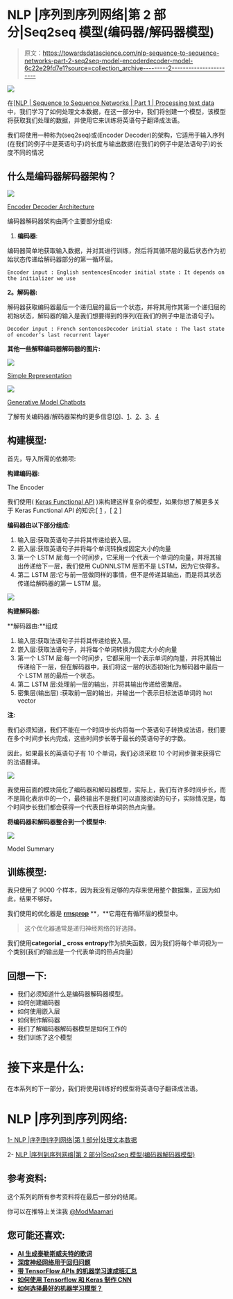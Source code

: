 # NLP |序列到序列网络|第 2 部分|Seq2seq 模型(编码器/解码器模型)

> 原文：<https://towardsdatascience.com/nlp-sequence-to-sequence-networks-part-2-seq2seq-model-encoderdecoder-model-6c22e29fd7e1?source=collection_archive---------2----------------------->

![](img/7c690c25c32393c8c8ba860e1fe0d4eb.png)

在[[NLP | Sequence to Sequence Networks | Part 1 | Processing text data](/nlp-sequence-to-sequence-networks-part-1-processing-text-data-d141a5643b72)中，我们学习了如何处理文本数据，在这一部分中，我们将创建一个模型，该模型将获取我们处理的数据，并使用它来训练将英语句子翻译成法语。

我们将使用一种称为(seq2seq)或(Encoder Decoder)的架构，它适用于输入序列(在我们的例子中是英语句子)的长度与输出数据(在我们的例子中是法语句子)的长度不同的情况

## 什么是编码器解码器架构？

![](img/c8261eccbe94eb873623a607b9dd65af.png)

[Encoder Decoder Architecture](https://smerity.com/articles/2016/google_nmt_arch.html)

编码器解码器架构由两个主要部分组成:

1.  **编码器**:

编码器简单地获取输入数据，并对其进行训练，然后将其循环层的最后状态作为初始状态传递给解码器部分的第一循环层。

```
Encoder input : English sentencesEncoder initial state : It depends on the initializer we use
```

**2。解码器:**

解码器获取编码器最后一个递归层的最后一个状态，并将其用作其第一个递归层的初始状态，解码器的输入是我们想要得到的序列(在我们的例子中是法语句子)。

```
Decoder input : French sentencesDecoder initial state : The last state of encoder’s last recurrent layer
```

**其他一些解释编码器解码器的图片:**

![](img/c1a4170b61a1bddef95dfe85baa3c397.png)

[Simple Representation](/sequence-to-sequence-model-introduction-and-concepts-44d9b41cd42d)

![](img/b9eaf2602b9dba5b3641ad4d991f8126.png)

[Generative Model Chatbots](https://medium.com/botsupply/generative-model-chatbots-e422ab08461e)

了解有关编码器/解码器架构的更多信息[[0](https://smerity.com/articles/2016/google_nmt_arch.html)]、[1](https://machinelearningmastery.com/define-encoder-decoder-sequence-sequence-model-neural-machine-translation-keras/)、[2](https://machinelearningmastery.com/encoder-decoder-models-text-summarization-keras/)、[3](https://machinelearningmastery.com/develop-encoder-decoder-model-sequence-sequence-prediction-keras/)、[4](https://www.liip.ch/en/blog/sentiment-detection-with-keras-word-embeddings-and-lstm-deep-learning-networks)

## 构建模型:

首先，导入所需的依赖项:

**构建编码器:**

The Encoder

我们使用( [Keras Functional API](https://keras.io/getting-started/functional-api-guide/) )来构建这样复杂的模型，如果你想了解更多关于 Keras Functional API 的知识:[ [1](https://www.youtube.com/watch?v=elOLCEJV-dc) ，[ [2](https://machinelearningmastery.com/keras-functional-api-deep-learning) ]

**编码器由以下部分组成:**

1.  输入层:获取英语句子并将其传递给嵌入层。
2.  嵌入层:获取英语句子并将每个单词转换成固定大小的向量
3.  第一个 LSTM 层:每一个时间步，它采用一个代表一个单词的向量，并将其输出传递给下一层，我们使用 CuDNNLSTM 层而不是 LSTM，因为它快得多。
4.  第二 LSTM 层:它与前一层做同样的事情，但不是传递其输出，而是将其状态传递给解码器的第一 LSTM 层。

![](img/7ddc3ff1de4775429a28f6d6f0314c0f.png)

**构建解码器:**

**解码器由:**组成

1.  输入层:获取法语句子并将其传递给嵌入层。
2.  嵌入层:获取法语句子，并将每个单词转换为固定大小的向量
3.  第一个 LSTM 层:每一个时间步，它都采用一个表示单词的向量，并将其输出传递给下一层，但在解码器中，我们将这一层的状态初始化为解码器中最后一个 LSTM 层的最后一个状态。
4.  第二 LSTM 层:处理前一层的输出，并将其输出传递给密集层。
5.  密集层(输出层) :获取前一层的输出，并输出一个表示目标法语单词的 hot vector

**注:**

我们必须知道，我们不能在一个时间步长内将每一个英语句子转换成法语，我们要在多个时间步长内完成，这些时间步长等于最长的英语句子的字数。

因此，如果最长的英语句子有 10 个单词，我们必须采取 10 个时间步骤来获得它的法语翻译。

![](img/f4ebf2d7927dd3aa247eb40276ca6da7.png)

我使用前面的模块简化了编码器和解码器模型，实际上，我们有许多时间步长，而不是简化表示中的一个，最终输出不是我们可以直接阅读的句子，实际情况是，每个时间步长我们都会获得一个代表目标单词的热点向量。

**将编码器和解码器整合到一个模型中:**

![](img/de3d9594c75bc3e223bf40f39e0d1ae4.png)

Model Summary

## 训练模型:

我只使用了 9000 个样本，因为我没有足够的内存来使用整个数据集，正因为如此，结果不够好。

我们使用的优化器是 [**rmsprop**](https://keras.io/optimizers) **，**它用在有循环层的模型中。

> 这个优化器通常是递归神经网络的好选择。

我们使用**categorial _ cross entropy**作为损失函数，因为我们将每个单词视为一个类别(我们的输出是一个代表单词的热点向量)

## 回想一下:

*   我们必须知道什么是编码器解码器模型。
*   如何创建编码器
*   如何使用嵌入层
*   如何制作解码器
*   我们了解编码器解码器模型是如何工作的
*   我们训练了这个模型

# 接下来是什么:

在本系列的下一部分，我们将使用训练好的模型将英语句子翻译成法语。

# NLP |序列到序列网络:

[1- NLP |序列到序列网络|第 1 部分|处理文本数据](/nlp-sequence-to-sequence-networks-part-1-processing-text-data-d141a5643b72)

2- [NLP |序列到序列网络|第 2 部分|Seq2seq 模型(编码器解码器模型)](https://medium.com/@mamarih1/nlp-sequence-to-sequence-networks-part-2-seq2seq-model-encoderdecoder-model-6c22e29fd7e1)

## 参考资料:

这个系列的所有参考资料将在最后一部分的结尾。

你可以在推特上关注我 [@ModMaamari](https://twitter.com/ModMaamari)

## 您可能还喜欢:

*   [**AI 生成泰勒斯威夫特的歌词**](https://blog.goodaudience.com/ai-generates-taylor-swifts-song-lyrics-6fd92a03ef7e)
*   [**深度神经网络用于回归问题**](https://medium.com/@mamarih1/deep-neural-networks-for-regression-problems-81321897ca33)
*   [**带 TensorFlow APIs 的机器学习速成班汇总**](https://medium.com/@mamarih1/machine-learning-crash-course-with-tensorflow-apis-summary-524e0fa0a606)
*   [**如何使用 Tensorflow 和 Keras 制作 CNN**](https://medium.com/@mamarih1/how-to-make-a-cnn-using-tensorflow-and-keras-dd0aaaed8ab4)
*   [**如何选择最好的机器学习模型？**](https://medium.com/@mamarih1/how-to-choose-the-best-machine-learning-model-e1dbb46bdd4d)